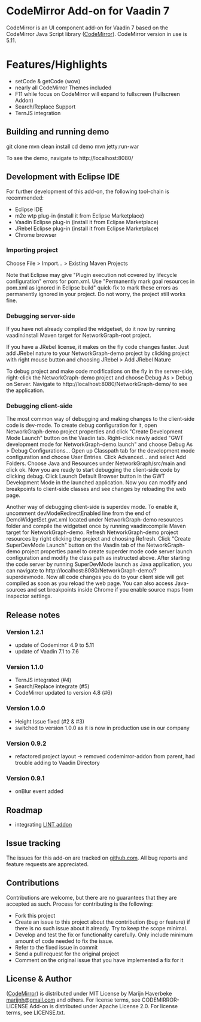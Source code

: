 # CodeMirror Add-on for Vaadin 7

CodeMirror is an UI component add-on for Vaadin 7 based on the CodeMirror Java Script library ([CodeMirror](http://codemirror.net)). CodeMirror version in use is 5.11.

# Features/Highlights
- setCode & getCode (wow)
- nearly all CodeMirror Themes included
- F11 while focus on CodeMirror will expand to fullscreen (Fullscreen Addon)
- Search/Replace Support
- TernJS integration


## Building and running demo

git clone <url of the CodeMirror repository>
mvn clean install
cd demo
mvn jetty:run-war

To see the demo, navigate to http://localhost:8080/

## Development with Eclipse IDE

For further development of this add-on, the following tool-chain is recommended:
- Eclipse IDE
- m2e wtp plug-in (install it from Eclipse Marketplace)
- Vaadin Eclipse plug-in (install it from Eclipse Marketplace)
- JRebel Eclipse plug-in (install it from Eclipse Marketplace)
- Chrome browser

### Importing project

Choose File > Import... > Existing Maven Projects

Note that Eclipse may give "Plugin execution not covered by lifecycle configuration" errors for pom.xml. Use "Permanently mark goal resources in pom.xml as ignored in Eclipse build" quick-fix to mark these errors as permanently ignored in your project. Do not worry, the project still works fine.

### Debugging server-side

If you have not already compiled the widgetset, do it now by running vaadin:install Maven target for NetworkGraph-root project.

If you have a JRebel license, it makes on the fly code changes faster. Just add JRebel nature to your NetworkGraph-demo project by clicking project with right mouse button and choosing JRebel > Add JRebel Nature

To debug project and make code modifications on the fly in the server-side, right-click the NetworkGraph-demo project and choose Debug As > Debug on Server. Navigate to http://localhost:8080/NetworkGraph-demo/ to see the application.

### Debugging client-side

The most common way of debugging and making changes to the client-side code is dev-mode. To create debug configuration for it, open NetworkGraph-demo project properties and click "Create Development Mode Launch" button on the Vaadin tab. Right-click newly added "GWT development mode for NetworkGraph-demo.launch" and choose Debug As > Debug Configurations... Open up Classpath tab for the development mode configuration and choose User Entries. Click Advanced... and select Add Folders. Choose Java and Resources under NetworkGraph/src/main and click ok. Now you are ready to start debugging the client-side code by clicking debug. Click Launch Default Browser button in the GWT Development Mode in the launched application. Now you can modify and breakpoints to client-side classes and see changes by reloading the web page.

Another way of debugging client-side is superdev mode. To enable it, uncomment devModeRedirectEnabled line from the end of DemoWidgetSet.gwt.xml located under NetworkGraph-demo resources folder and compile the widgetset once by running vaadin:compile Maven target for NetworkGraph-demo. Refresh NetworkGraph-demo project resources by right clicking the project and choosing Refresh. Click "Create SuperDevMode Launch" button on the Vaadin tab of the NetworkGraph-demo project properties panel to create superder mode code server launch configuration and modify the class path as instructed above. After starting the code server by running SuperDevMode launch as Java application, you can navigate to http://localhost:8080/NetworkGraph-demo/?superdevmode. Now all code changes you do to your client side will get compiled as soon as you reload the web page. You can also access Java-sources and set breakpoints inside Chrome if you enable source maps from inspector settings.


## Release notes

### Version 1.2.1
- update of Codemirror 4.9 to 5.11
- update of Vaadin 7.1 to 7.6

### Version 1.1.0
- TernJS integrated (#4)
- Search/Replace integrate (#5)
- CodeMirror updated to version 4.8 (#6)

### Version 1.0.0
- Height Issue fixed (#2 & #3)
- switched to version 1.0.0 as it is now in production use in our company

### Version 0.9.2
- refactored project layout -> removed codemirror-addon from parent, had trouble adding to Vaadin Directory

### Version 0.9.1
- onBlur event added

## Roadmap
- integrating [LINT addon](http://codemirror.net/doc/manual.html#addon_lint)

## Issue tracking

The issues for this add-on are tracked on [github.com](https://github.com/felixhusse/codemirror-addon/issues). All bug reports and feature requests are appreciated.

## Contributions

Contributions are welcome, but there are no guarantees that they are accepted as such. Process for contributing is the following:
- Fork this project
- Create an issue to this project about the contribution (bug or feature) if there is no such issue about it already. Try to keep the scope minimal.
- Develop and test the fix or functionality carefully. Only include minimum amount of code needed to fix the issue.
- Refer to the fixed issue in commit
- Send a pull request for the original project
- Comment on the original issue that you have implemented a fix for it

## License & Author
([CodeMirror](http://codemirror.net)) is distributed under MIT License by Marijn Haverbeke <marijnh@gmail.com> and others. For license terms, see CODEMIRROR-LICENSE
Add-on is distributed under Apache License 2.0. For license terms, see LICENSE.txt.



